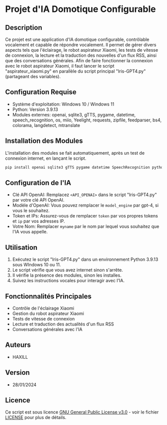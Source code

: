# Projet d'IA Domotique Configurable

## Description
Ce projet est une application d'IA domotique configurable, contrôlable vocalement et capable de répondre vocalement. Il permet de gérer divers aspects tels que l'éclairage, le robot aspirateur Xiaomi, les tests de vitesse de connexion, la lecture et la traduction des nouvelles d'un flux RSS, ainsi que des conversations générales.
Afin de faire fonctionner la connexion avec le robot aspirateur Xiaomi, il faut lancer le script "aspirateur_xiaomi.py" en parallèle du script principal "Iris-GPT4.py" (partageant des variables).

## Configuration Requise
- Système d'exploitation: Windows 10 / Windows 11
- Python: Version 3.9.13
- Modules externes: openai, sqlite3, gTTS, pygame, datetime, speech_recognition, os, miio, Yeelight, requests, zipfile, feedparser, bs4, colorama, langdetect, mtranslate

## Installation des Modules
L'installation des modules se fait automatiquement, après un test de connexion internet, en lançant le script.
```bash
pip install openai sqlite3 gTTS pygame datetime SpeechRecognition python-miio Yeelight requests zipfile feedparser beautifulsoup4 colorama langdetect mtranslate
```

## Configuration de l'IA
- Clé API OpenAI: Remplacez `<API_OPENAI>` dans le script "Iris-GPT4.py" par votre clé API OpenAI.
- Modèle d'OpenAI: Vous pouvez remplacer le `model_engine` par gpt-4, si vous le souhaitez.
- Token et IPs: Assurez-vous de remplacer `token` par vos propres tokens et `ip` par vos adresses IP.
- Votre Nom: Remplacer `myname` par le nom par lequel vous souhaitez que l'IA vous appelle.

## Utilisation
1. Exécutez le script "Iris-GPT4.py" dans un environnement Python 3.9.13 sous WIndows 10 ou 11.
2. Le script vérifie que vous avez internet sinon s'arrête.
3. Il vérifie la présence des modules, sinon les installes.
4. Suivez les instructions vocales pour interagir avec l'IA.

## Fonctionnalités Principales
- Contrôle de l'éclairage Xiaomi
- Gestion du robot aspirateur Xiaomi
- Tests de vitesse de connexion
- Lecture et traduction des actualités d'un flux RSS
- Conversations générales avec l'IA

## Auteurs
- HAXILL

## Version
- 28/01/2024

## Licence
Ce script est sous licence [GNU General Public License v3.0](https://www.gnu.org/licenses/gpl-3.0.html) - voir le fichier [LICENSE](https://github.com/Haxill/iris-project-domotic/blob/main/LICENSE) pour plus de détails.
